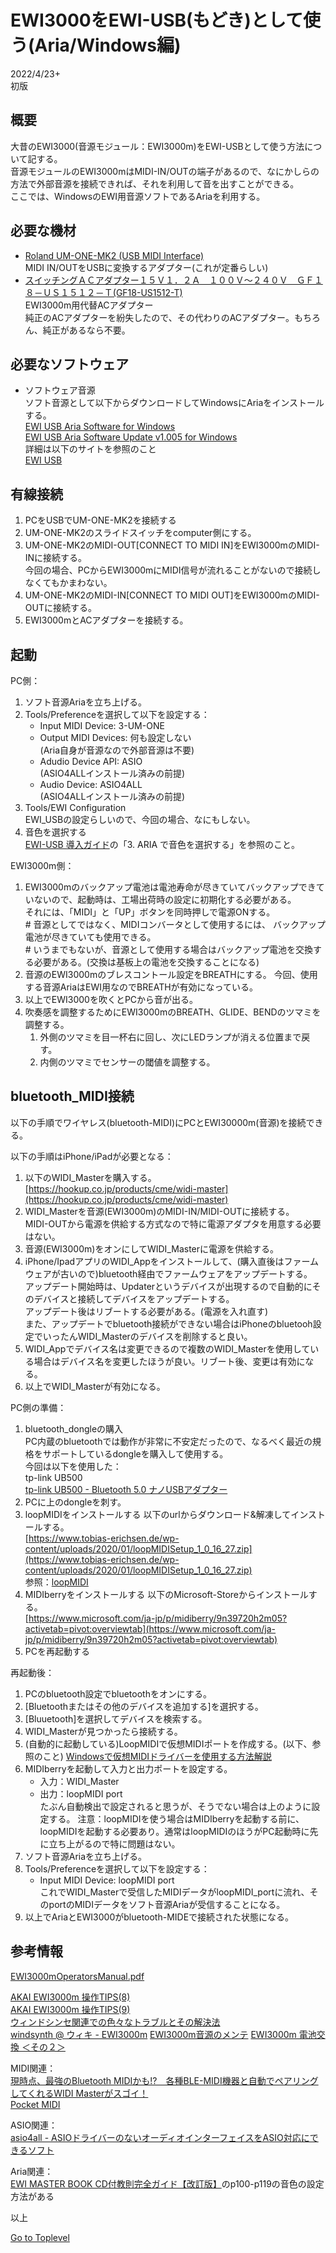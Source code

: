     
# EWI3000をEWI-USB(もどき)として使う(Aria/Windows編)    

2022/4/23+      
初版    
  
## 概要    
大昔のEWI3000(音源モジュール：EWI3000m)をEWI-USBとして使う方法について記する。  
音源モジュールのEWI3000mはMIDI-IN/OUTの端子があるので、なにかしらの方法で外部音源を接続できれば、それを利用して音を出すことができる。  
ここでは、WindowsのEWI用音源ソフトであるAriaを利用する。  


## 必要な機材
* [Roland UM-ONE-MK2 (USB MIDI Interface)](https://www.roland.com/jp/products/um-one_mk2/)  
MIDI IN/OUTをUSBに変換するアダプター(これが定番らしい)  
* [スイッチングＡＣアダプター１５Ｖ１．２Ａ　１００Ｖ～２４０Ｖ　ＧＦ１８－ＵＳ１５１２－Ｔ(GF18-US1512-T)](https://akizukidenshi.com/catalog/g/gM-02195/)  
EWI3000m用代替ACアダプター  
純正のACアダプターを紛失したので、その代わりのACアダプター。もちろん、純正があるなら不要。

## 必要なソフトウェア  

* ソフトウェア音源  
ソフト音源として以下からダウンロードしてWindowsにAriaをインストールする。  
[EWI USB Aria Software for Windows](http://b8e57dc469f9d8f4cea5-1e3c2cee90259c12021d38ebd8ad6f0f.r79.cf2.rackcdn.com/Product_Downloads/EWIUSB%20Software%20for%20Windows.zip_93a42df18f89c939961652a4fa1a7c82.zip)  
[EWI USB Aria Software Update v1.005 for Windows](http://6be54c364949b623a3c0-4409a68c214f3a9eeca8d0265e9266c0.r0.cf2.rackcdn.com/493/downloads/akai_ewi_usb_v1005_win_exe_01.zip)    
詳細は以下のサイトを参照のこと  
[EWI USB](http://ewi.akai-pro.jp/ewiusb/)  

## 有線接続
1. PCをUSBでUM-ONE-MK2を接続する 
1. UM-ONE-MK2のスライドスイッチをcomputer側にする。 
1. UM-ONE-MK2のMIDI-OUT[CONNECT TO MIDI IN]をEWI3000mのMIDI-INに接続する。  
   今回の場合、PCからEWI3000mにMIDI信号が流れることがないので接続しなくてもかまわない。
1. UM-ONE-MK2のMIDI-IN[CONNECT TO MIDI OUT]をEWI3000mのMIDI-OUTに接続する。 
1. EWI3000mとACアダプターを接続する。

## 起動

PC側：
1. ソフト音源Ariaを立ち上げる。
1. Tools/Preferenceを選択して以下を設定する：
    * Input MIDI Device: 3-UM-ONE  
    * Output MIDI Devices: 何も設定しない  
    (Aria自身が音源なので外部音源は不要)
    * Adudio Device API: ASIO  
    (ASIO4ALLインストール済みの前提)
    * Audio Device: ASIO4ALL  
     (ASIO4ALLインストール済みの前提)
1. Tools/EWI Configuration  
EWI_USBの設定らしいので、今回の場合、なにもしない。
1. 音色を選択する  
[EWI-USB 導入ガイド](https://www.inmusicbrands.jp/support/data/EWI-USB_Setup_Guide.pdf)の「3. ARIA で音色を選択する」を参照のこと。

EWI3000m側：
1. EWI3000mのバックアップ電池は電池寿命が尽きていてバックアップできていないので、起動時は、工場出荷時の設定に初期化する必要がある。  
それには、「MIDI」と「UP」ボタンを同時押しで電源ONする。  
\# 音源としてではなく、MIDIコンバータとして使用するには、
バックアップ電池が尽きていても使用できる。    
\# いうまでもないが、音源として使用する場合はバックアップ電池を交換する必要がある。(交換は基板上の電池を交換することになる)    
1. 音源のEWI3000mのブレスコントール設定をBREATHにする。
今回、使用する音源AriaはEWI用なのでBREATHが有効になっている。
1. 以上でEWI3000を吹くとPCから音が出る。  
1. 吹奏感を調整するためにEWI3000mのBREATH、GLIDE、BENDのツマミを調整する。  
    1. 外側のツマミを目一杯右に回し、次にLEDランプが消える位置まで戻す。  
    1. 内側のツマミでセンサーの閾値を調整する。  


## bluetooth_MIDI接続
以下の手順でワイヤレス(bluetooth-MIDI)にPCとEWI30000m(音源)を接続できる。

以下の手順はiPhone/iPadが必要となる：  
1. 以下のWIDI_Masterを購入する。  
[https://hookup.co.jp/products/cme/widi-master](https://hookup.co.jp/products/cme/widi-master)  
1. WIDI_Masterを音源(EWI3000m)のMIDI-IN/MIDI-OUTに接続する。  
MIDI-OUTから電源を供給する方式なので特に電源アダプタを用意する必要はない。
1. 音源(EWI3000m)をオンにしてWIDI_Masterに電源を供給する。  
1. iPhone/IpadアプリのWIDI_Appをインストールして、(購入直後はファームウェアが古いので)bluetooth経由でファームウェアをアップデートする。  
アップデート開始時は、Updaterというデバイスが出現するので自動的にそのデバイスと接続してデバイスをアップデートする。  
アップデート後はリブートする必要がある。(電源を入れ直す)  
また、アップデートでbluetooth接続ができない場合はiPhoneのbluetooh設定でいったんWIDI_Masterのデバイスを削除すると良い。
1. WIDI_Appでデバイス名は変更できるので複数のWIDI_Masterを使用している場合はデバイス名を変更したほうが良い。リブート後、変更は有効になる。  
1. 以上でWIDI_Masterが有効になる。  

PC側の準備：

1. bluetooth_dongleの購入  
PC内蔵のbluetoothでは動作が非常に不安定だったので、なるべく最近の規格をサポートしているdongleを購入して使用する。  
今回は以下を使用した：  
tp-link UB500  
[tp-link UB500 - Bluetooth 5.0 ナノUSBアダプター](https://www.tp-link.com/jp/home-networking/computer-accessory/ub500/)  
1. PCに上のdongleを刺す。
1. loopMIDIをインストールする
以下のurlからダウンロード&解凍してインストールする。  
[https://www.tobias-erichsen.de/wp-content/uploads/2020/01/loopMIDISetup_1_0_16_27.zip](https://www.tobias-erichsen.de/wp-content/uploads/2020/01/loopMIDISetup_1_0_16_27.zip)   
参照：[loopMIDI](https://www.tobias-erichsen.de/software/loopmidi.html)
1. MIDIberryをインストールする
以下のMicrosoft-Storeからインストールする。  
[https://www.microsoft.com/ja-jp/p/midiberry/9n39720h2m05?activetab=pivot:overviewtab](https://www.microsoft.com/ja-jp/p/midiberry/9n39720h2m05?activetab=pivot:overviewtab)
1. PCを再起動する

再起動後：
1. PCのbluetooth設定でbluetoothをオンにする。
1. [Bluetoothまたはその他のデバイスを追加する]を選択する。
1. [Bluuetooth]を選択してデバイスを検索する。
1. WIDI_Masterが見つかったら接続する。
1. (自動的に起動している)LoopMIDIで仮想MIDIポートを作成する。(以下、参照のこと)
[Windowsで仮想MIDIドライバーを使用する方法解説 ](https://canplay-music.com/2019/12/14/loopmidi/)  
1. MIDIberryを起動して入力と出力ポートを設定する。
    * 入力：WIDI_Master  
    * 出力：loopMIDI port  
たぶん自動検出で設定されると思うが、そうでない場合は上のように設定する。
注意：loopMIDIを使う場合はMIDIberryを起動する前に、loopMIDIを起動する必要あり。通常はloopMIDIのほうがPC起動時に先に立ち上がるので特に問題はない。
1. ソフト音源Ariaを立ち上げる。
1. Tools/Preferenceを選択して以下を設定する：  
    * Input MIDI Device: loopMIDI port  
    これでWIDI_Masterで受信したMIDIデータがloopMIDI_portに流れ、そのportのMIDIデータをソフト音源Ariaが受信することになる。
1. 以上でAriaとEWI3000がbluetooth-MIDEで接続された状態になる。

## 参考情報

[EWI3000mOperatorsManual.pdf](https://www.patchmanmusic.com/manuals/EWI3000mOperatorsManual.pdf)

[AKAI EWI3000m 操作TIPS(8)](http://highblow.blog40.fc2.com/blog-entry-31.html)  
[AKAI EWI3000m 操作TIPS(9)](http://highblow.blog40.fc2.com/blog-category-5.html)  
[ウィンドシンセ関連での色々なトラブルとその解決法](https://sound.jp/windsynth/sonohoka_kenkyu/trou_shoo.html#anchor13758)  
[windsynth @ ウィキ - EWI3000m](https://w.atwiki.jp/windsynth/pages/34.html)
[EWI3000m音源のメンテ](https://minkara.carview.co.jp/userid/1785339/blog/29600044/)
[EWI3000m 電池交換 ＜その２＞](https://blog.goo.ne.jp/tmisoami/d/20090222)  

MIDI関連：  
[現時点、最強のBluetooth MIDIかも!?　各種BLE-MIDI機器と自動でペアリングしてくれるWIDI Masterがスゴイ！](https://www.dtmstation.com/archives/32976.html)  
[Pocket MIDI](https://www.microsoft.com/ja-jp/p/pocket-midi/9ntv7mflbbvx?activetab=pivot:overviewtab)  


ASIO関連：  
[asio4all - ASIOドライバーのないオーディオインターフェイスをASIO対応にできるソフト](https://forest.watch.impress.co.jp/library/software/asio4all/)

Aria関連：  
[EWI MASTER BOOK CD付教則完全ガイド【改訂版】](https://www.alsoj.net/store/view/ALEWIS1-2.html#.YmNpctpBxPY)のp100-p119の音色の設定方法がある

以上  

[Go to Toplevel](https://xshigee.github.io/web0/)  


<!--
=============================================
【EWI3020m】
　ご存知アカイ・プロフェッショナル・エムアイ製EWI用音源の現行機種。
　歴代T-SQUAREのサックス奏者の方々もこの音源を使っており、今では珍しいアナログ方式の音源で、その特性から、とても温かみのある音を出すことができます。
　その仕様がモノフォニック（和音が出ず単音のみでしか演奏できない）でエフェクター無し・・・という大変潔い内容ながら、音の太さと圧倒的な存在感はプロのサックス奏者が選ぶウインドシンセ用音源の定番機種となっていることが証明しています。　詳細はこちらをご覧下さい。

（MIDI-INで受信できる情報）

プログラムチェンジ（ただし0～100まで）
アフタータッチ、ブレスコントロール（CC#2）、ボリューム（CC#7）、モジュレーションデプス（CC#1）のいずれかひとつを選択。＜注＞
ピッチベンド
ホールド（サスティンON-OFF＝CC#64）
グライドタイム（ポルタメントタイム＝CC#5）
オートノートOFF（CC#120）
リセットオールコントローラー（CC#121

-->
